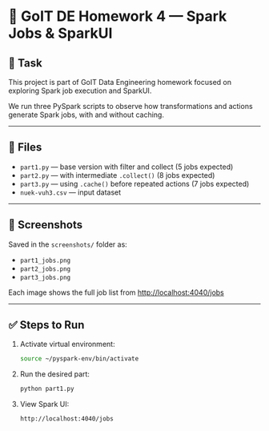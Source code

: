 # 🧠 GoIT DE Homework 4 — Spark Jobs & SparkUI

## 📘 Task

This project is part of GoIT Data Engineering homework focused on exploring Spark job execution and SparkUI.

We run three PySpark scripts to observe how transformations and actions generate Spark jobs, with and without caching.

---

## 📂 Files

- `part1.py` — base version with filter and collect (5 jobs expected)
- `part2.py` — with intermediate `.collect()` (8 jobs expected)
- `part3.py` — using `.cache()` before repeated actions (7 jobs expected)
- `nuek-vuh3.csv` — input dataset

---

## 📸 Screenshots

Saved in the `screenshots/` folder as:

- `part1_jobs.png`
- `part2_jobs.png`
- `part3_jobs.png`

Each image shows the full job list from [http://localhost:4040/jobs](http://localhost:4040/jobs)

---

## ✅ Steps to Run

1. Activate virtual environment:

   ```bash
   source ~/pyspark-env/bin/activate

   ```

2. Run the desired part:

   ```bash
   python part1.py

   ```

3. View Spark UI:

   ```bash
   http://localhost:4040/jobs

   ```
